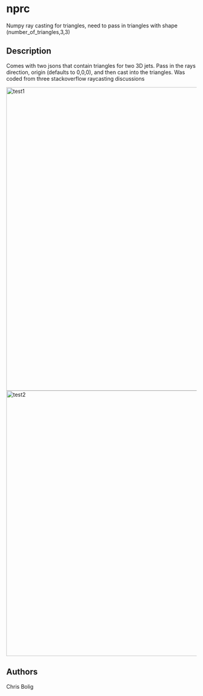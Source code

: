 # nprc

Numpy ray casting for triangles, need to pass in triangles with shape (number_of_triangles,3,3)

## Description

Comes with two jsons that contain triangles for two 3D jets. Pass in the rays direction, origin (defaults to 0,0,0), and then cast into the triangles.
Was coded from three stackoverflow raycasting discussions

<img width="800" alt="test1" src="https://github.com/chrisbolig/nprc/assets/63374700/a30a2990-212f-4bd8-b9be-e0a9c5eaed61">
<img width="700" alt="test2" src="https://github.com/chrisbolig/nprc/assets/63374700/4d20cacd-be8b-49b5-93f1-e191b047bc1e">


## Authors

Chris Bolig
